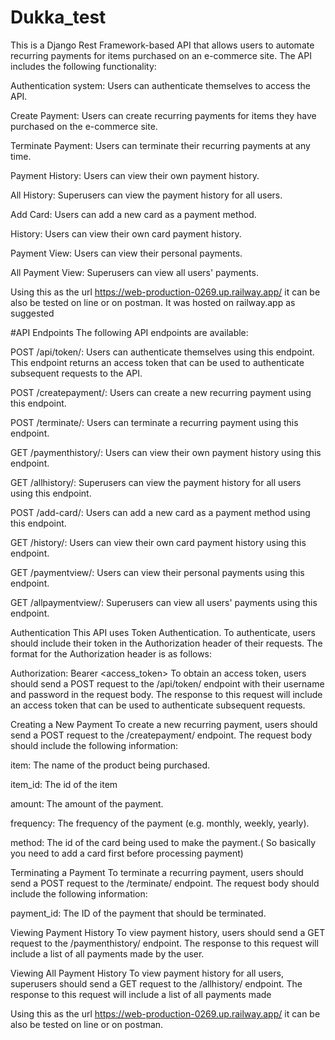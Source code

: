 # Dukka_test
This is a Django Rest Framework-based API that allows users to automate recurring payments for items purchased on an e-commerce site. The API includes the following functionality:

Authentication system: Users can authenticate themselves to access the API.

Create Payment: Users can create recurring payments for items they have purchased on the e-commerce site.

Terminate Payment: Users can terminate their recurring payments at any time.

Payment History: Users can view their own payment history.

All History: Superusers can view the payment history for all users.

Add Card: Users can add a new card as a payment method.

History: Users can view their own card payment history.

Payment View: Users can view their personal payments.

All Payment View: Superusers can view all users' payments.

Using this as the url https://web-production-0269.up.railway.app/ it can be also be tested on line or on postman. It was hosted on railway.app as suggested


#API Endpoints
The following API endpoints are available:

POST /api/token/: Users can authenticate themselves using this endpoint. This endpoint returns an access token that can be used to authenticate subsequent requests to the API.

POST /createpayment/: Users can create a new recurring payment using this endpoint.

POST /terminate/: Users can terminate a recurring payment using this endpoint.

GET /paymenthistory/: Users can view their own payment history using this endpoint.

GET /allhistory/: Superusers can view the payment history for all users using this endpoint.

POST /add-card/: Users can add a new card as a payment method using this endpoint.

GET /history/: Users can view their own card payment history using this endpoint.

GET /paymentview/: Users can view their personal payments using this endpoint.

GET /allpaymentview/: Superusers can view all users' payments using this endpoint.

Authentication
This API uses Token Authentication. To authenticate, users should include their token in the Authorization header of their requests. The format for the Authorization header is as follows:

Authorization: Bearer <access_token>
To obtain an access token, users should send a POST request to the /api/token/ endpoint with their username and password in the request body. The response to this request will include an access token that can be used to authenticate subsequent requests.

Creating a New Payment
To create a new recurring payment, users should send a POST request to the /createpayment/ endpoint. The request body should include the following information:

item: The name of the product being purchased.

item_id: The id of the item

amount: The amount of the payment.

frequency: The frequency of the payment (e.g. monthly, weekly, yearly).

method: The id of the card being used to make the payment.( So basically you need to add a card first before processing payment)


Terminating a Payment
To terminate a recurring payment, users should send a POST request to the /terminate/ endpoint. The request body should include the following information:

payment_id: The ID of the payment that should be terminated.


Viewing Payment History
To view payment history, users should send a GET request to the /paymenthistory/ endpoint. The response to this request will include a list of all payments made by the user.

Viewing All Payment History
To view payment history for all users, superusers should send a GET request to the /allhistory/ endpoint. The response to this request will include a list of all payments made


Using this  as the url https://web-production-0269.up.railway.app/ it can be also be tested on line or on postman.
